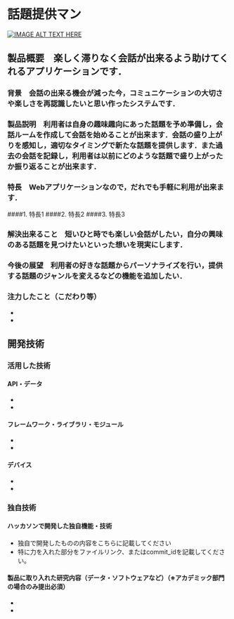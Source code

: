 # 話題提供マン

[![IMAGE ALT TEXT HERE](https://jphacks.com/wp-content/uploads/2020/09/JPHACKS2020_ogp.jpg)](https://www.youtube.com/watch?v=G5rULR53uMk)

## 製品概要　楽しく滞りなく会話が出来るよう助けてくれるアプリケーションです．
### 背景　会話の出来る機会が減った今，コミュニケーションの大切さや楽しさを再認識したいと思い作ったシステムです．
### 製品説明　利用者は自身の趣味趣向にあった話題を予め準備し，会話ルームを作成して会話を始めることが出来ます．会話の盛り上がりを感知し，適切なタイミングで新たな話題を提供します．また過去の会話を記録し，利用者は以前にどのような話題で盛り上がったか振り返ることが出来ます．
### 特長　Webアプリケーションなので，だれでも手軽に利用が出来ます．
####1. 特長1
####2. 特長2
####3. 特長3

### 解決出来ること　短いひと時でも楽しい会話がしたい，自分の興味のある話題を見つけたいといった想いを現実にします．
### 今後の展望　利用者の好きな話題からパーソナライズを行い，提供する話題のジャンルを変えるなどの機能を追加したい．
### 注力したこと（こだわり等）
* 
* 

## 開発技術
### 活用した技術
#### API・データ
* 
* 

#### フレームワーク・ライブラリ・モジュール
* 
* 

#### デバイス
* 
* 

### 独自技術
#### ハッカソンで開発した独自機能・技術
* 独自で開発したものの内容をこちらに記載してください
* 特に力を入れた部分をファイルリンク、またはcommit_idを記載してください。

#### 製品に取り入れた研究内容（データ・ソフトウェアなど）（※アカデミック部門の場合のみ提出必須）
* 
* 
